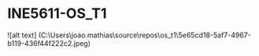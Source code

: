 # INE5611-OS_T1

![alt text] (C:\Users\joao.mathias\source\repos\os_t1\5e65cd18-5af7-4967-b119-436f44f222c2.jpeg)